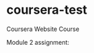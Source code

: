 # coursera-test
Coursera Website Course

Module 2 assignment: <a href = "https://pennyh0w.github.io/coursera-test/" target="_blank">
